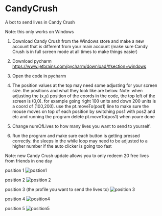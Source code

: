 # CandyCrush
A bot to send lives in Candy Crush

Note: this only works on Windows

1. Download Candy Crush from the Windows store and make a new account that is different from your main account (make sure Candy Crush is in full screen mode at all times to make things easier)

2. Download pycharm https://www.jetbrains.com/pycharm/download/#section=windows

3. Open the code in pycharm

4. The position values at the top may need some adjusting for your screen size. the positions and what they look like are below.
Note: when adjusting the (x,y) position of the coords in the code, the top left of the screen is (0,0). 
for example going right 100 units and down 200 units is a coord of (100,200).
use the pt.moveTo(pos1) line to make sure the mouse moves on top of each position by switching pos1 with pos2 and etc and running the program
delete pt.moveTo(pos1) when youre done 

5. Change numOfLives to how many lives you want to send to yourself. 

6. Run the program and make sure each button is getting pressed correctly. the sleeps in the while loop may need to be adjusted to a higher number if the auto clicker is going too fast

Note: new Candy Crush update allows you to only redeem 20 free lives from friends in one day

position 1
![postion1](https://user-images.githubusercontent.com/43281011/213317716-a05560ab-b54a-4526-85d4-2040b03c409f.png)

position 2
![position 2](https://user-images.githubusercontent.com/43281011/213317786-42e9264d-e55b-414e-b786-0ebb5c0d1fb9.png)

position 3 (the profile you want to send the lives to)
![position 3](https://user-images.githubusercontent.com/43281011/213317845-dcedae82-161c-4410-a7dd-c6b8f6b65413.png)

position 4
![position4](https://user-images.githubusercontent.com/43281011/213317883-0c1424de-53ee-43c2-9aea-e6d9e7bc0132.png)

position 5
![position5](https://user-images.githubusercontent.com/43281011/213317895-8275fcd0-eeab-456e-aab6-cd2b569bb7b6.png)


